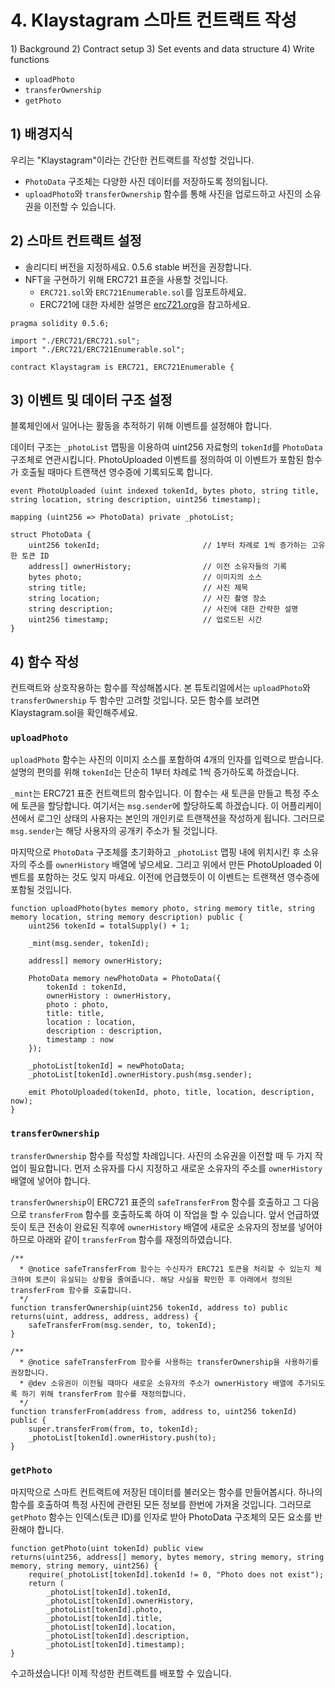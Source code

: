# 4. Klaystagram 스마트 컨트랙트 작성

1\) Background 2\) Contract setup 3\) Set events and data structure 4\) Write functions

* `uploadPhoto`
* `transferOwnership`
* `getPhoto`

## 1\) 배경지식

우리는 "Klaystagram"이라는 간단한 컨트랙트를 작성할 것입니다.

* `PhotoData` 구조체는 다양한 사진 데이터를 저장하도록 정의됩니다.
* `uploadPhoto`와 `transferOwnership` 함수를 통해 사진을 업로드하고 사진의 소유권을 이전할 수 있습니다.

## 2\) 스마트 컨트랙트 설정

* 솔리디티 버전을 지정하세요. 0.5.6 stable 버전을 권장합니다.
* NFT을 구현하기 위해 ERC721 표준을 사용할 것입니다.
  * `ERC721.sol`와 `ERC721Enumerable.sol`를 임포트하세요.
  * ERC721에 대한 자세한 설명은 [erc721.org](http://erc721.org)을 참고하세요.

```text
pragma solidity 0.5.6;

import "./ERC721/ERC721.sol";
import "./ERC721/ERC721Enumerable.sol";

contract Klaystagram is ERC721, ERC721Enumerable {
```

## 3\) 이벤트 및 데이터 구조 설정

블록체인에서 일어나는 활동을 추적하기 위해 이벤트를 설정해야 합니다.

데이터 구조는 `_photoList` 맵핑을 이용하여 uint256 자료형의 `tokenId`를 `PhotoData` 구조체로 연관시킵니다. PhotoUploaded 이벤트를 정의하여 이 이벤트가 포함된 함수가 호출될 때마다 트랜잭션 영수증에 기록되도록 합니다.

```text
event PhotoUploaded (uint indexed tokenId, bytes photo, string title, string location, string description, uint256 timestamp);

mapping (uint256 => PhotoData) private _photoList;

struct PhotoData {
    uint256 tokenId;                       // 1부터 차례로 1씩 증가하는 고유한 토큰 ID
    address[] ownerHistory;                // 이전 소유자들의 기록
    bytes photo;                           // 이미지의 소스
    string title;                          // 사진 제목
    string location;                       // 사진 촬영 장소
    string description;                    // 사진에 대한 간략한 설명
    uint256 timestamp;                     // 업로드된 시간
}
```

## 4\) 함수 작성

컨트랙트와 상호작용하는 함수를 작성해봅시다. 본 튜토리얼에서는 `uploadPhoto`와 `transferOwnership` 두 함수만 고려할 것입니다. 모든 함수를 보려면 Klaystagram.sol을 확인해주세요.

### `uploadPhoto`

`uploadPhoto` 함수는 사진의 이미지 소스를 포함하여 4개의 인자를 입력으로 받습니다. 설명의 편의를 위해 `tokenId`는 단순히 1부터 차례로 1씩 증가하도록 하겠습니다.

`_mint`는 ERC721 표준 컨트랙트의 함수입니다. 이 함수는 새 토큰을 만들고 특정 주소에 토큰을 할당합니다. 여기서는 `msg.sender`에 할당하도록 하겠습니다. 이 어플리케이션에서 로그인 상태의 사용자는 본인의 개인키로 트랜잭션을 작성하게 됩니다. 그러므로 `msg.sender`는 해당 사용자의 공개키 주소가 될 것입니다.

마지막으로 `PhotoData` 구조체를 초기화하고 `_photoList` 맵핑 내에 위치시킨 후 소유자의 주소를 `ownerHistory` 배열에 넣으세요. 그리고 위에서 만든 PhotoUploaded 이벤트를 포함하는 것도 잊지 마세요. 이전에 언급했듯이 이 이벤트는 트랜잭션 영수증에 포함될 것입니다.

```text
function uploadPhoto(bytes memory photo, string memory title, string memory location, string memory description) public {
    uint256 tokenId = totalSupply() + 1;

    _mint(msg.sender, tokenId);

    address[] memory ownerHistory;

    PhotoData memory newPhotoData = PhotoData({
        tokenId : tokenId,
        ownerHistory : ownerHistory,
        photo : photo,
        title: title,
        location : location,
        description : description,
        timestamp : now
    });

    _photoList[tokenId] = newPhotoData;
    _photoList[tokenId].ownerHistory.push(msg.sender);

    emit PhotoUploaded(tokenId, photo, title, location, description, now);
}
```

### `transferOwnership`

`transferOwnership` 함수를 작성할 차례입니다. 사진의 소유권을 이전할 때 두 가지 작업이 필요합니다. 먼저 소유자를 다시 지정하고 새로운 소유자의 주소를 `ownerHistory` 배열에 넣어야 합니다.

`transferOwnership`이 ERC721 표준의 `safeTransferFrom` 함수를 호출하고 그 다음으로 `transferFrom` 함수를 호출하도록 하여 이 작업을 할 수 있습니다. 앞서 언급하였듯이 토큰 전송이 완료된 직후에 `ownerHistory` 배열에 새로운 소유자의 정보를 넣어야 하므로 아래와 같이 `transferFrom` 함수를 재정의하였습니다.

```text
/**
  * @notice safeTransferFrom 함수는 수신자가 ERC721 토큰을 처리할 수 있는지 체크하여 토큰이 유실되는 상황을 줄여줍니다. 해당 사실을 확인한 후 아래에서 정의된 transferFrom 함수를 호출합니다.
  */
function transferOwnership(uint256 tokenId, address to) public returns(uint, address, address, address) {
    safeTransferFrom(msg.sender, to, tokenId);
}

/**
  * @notice safeTransferFrom 함수를 사용하는 transferOwnership을 사용하기를 권장합니다.
  * @dev 소유권이 이전될 때마다 새로운 소유자의 주소가 ownerHistory 배열에 추가되도록 하기 위해 transferFrom 함수를 재정의합니다.
  */
function transferFrom(address from, address to, uint256 tokenId) public {
    super.transferFrom(from, to, tokenId);
    _photoList[tokenId].ownerHistory.push(to);
}
```

### `getPhoto`

마지막으로 스마트 컨트랙트에 저장된 데이터를 불러오는 함수를 만들어봅시다. 하나의 함수를 호출하여 특정 사진에 관련된 모든 정보를 한번에 가져올 것입니다. 그러므로 `getPhoto` 함수는 인덱스\(토큰 ID\)를 인자로 받아 PhotoData 구조체의 모든 요소를 반환해야 합니다.

```text
function getPhoto(uint tokenId) public view
returns(uint256, address[] memory, bytes memory, string memory, string memory, string memory, uint256) {
    require(_photoList[tokenId].tokenId != 0, "Photo does not exist");
    return (
        _photoList[tokenId].tokenId,
        _photoList[tokenId].ownerHistory,
        _photoList[tokenId].photo,
        _photoList[tokenId].title,
        _photoList[tokenId].location,
        _photoList[tokenId].description,
        _photoList[tokenId].timestamp);
}
```

수고하셨습니다! 이제 작성한 컨트랙트를 배포할 수 있습니다.

